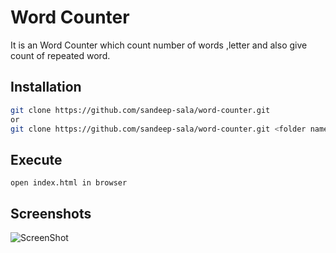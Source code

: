 # Word Counter

It is an Word Counter which count number of words ,letter and also give count of repeated word.

## Installation

```bash
git clone https://github.com/sandeep-sala/word-counter.git
or
git clone https://github.com/sandeep-sala/word-counter.git <folder name>
```


## Execute

```
open index.html in browser
```


## Screenshots

![ScreenShot](https://raw.githubusercontent.com/sandeep-sala/word-counter/master/src/img/word_counter.png)
